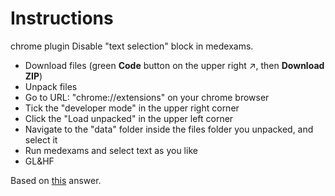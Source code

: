 # Instructions
chrome plugin
Disable "text selection" block in medexams.

- Download files (green **Code** button on the upper right ↗, then **Download ZIP**)
- Unpack files
- Go to URL: "chrome://extensions" on your chrome browser
- Tick the "developer mode" in the upper right corner
- Click the "Load unpacked" in the upper left corner
- Navigate to the "data" folder inside the files folder you unpacked, and select it
- Run medexams and select text as you like
- GL&HF

Based on [this](https://superuser.com/a/1282849/507984) answer.
